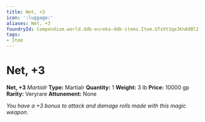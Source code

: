```yaml
---
title: Net, +3
icon: ':luggage:'
aliases: Net, +3
foundryId: Compendium.world.ddb-eureka-ddb-items.Item.GTxVt1qeJKnA9Bl2
tags:
- Item
---
```


# Net, +3

**Net, +3**
_Martialr_
**Type:** Martialr
**Quantity:** 1
**Weight:** 3 lb
**Price:** 10000 gp
**Rarity:** Veryrare
**Attunement:** None

*You have a +3 bonus to attack and damage rolls made with this magic weapon.*